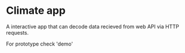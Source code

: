 # Climate app
A interactive app that can decode data recieved from web API via HTTP requests.

For prototype check 'demo'
